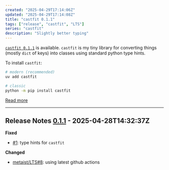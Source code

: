 ```yaml
---
created: "2025-04-29T17:14:06Z"
updated: "2025-04-29T17:14:08Z"
title: "castfit 0.1.1"
tags: ["release", "castfit", "LTS"]
series: "castfit"
description: "Slightly better typing"
---
```


[`castfit 0.1.1`][release] is available. `castfit` is my tiny library for converting things (mostly `dict` of keys) into classes using standard python type hints.

To install `castfit`:

```bash
# modern (recommended)
uv add castfit

# classic
python -m pip install castfit
```

[Read more](https://github.com/metaist/castfit)

[release]: https://github.com/metaist/castfit/releases/tag/0.1.1

---

[#1]: https://github.com/metaist/castfit/issues/1
[metaist/LTS#8]: https://github.com/metaist/LTS/issues/8
[0.1.1]: https://github.com/metaist/castfit/compare/0.1.0...0.1.1

## Release Notes [0.1.1] - 2025-04-28T14:32:37Z

**Fixed**

- [#1]: type hints for `castfit`

**Changed**

- [metaist/LTS#8]: using latest github actions
